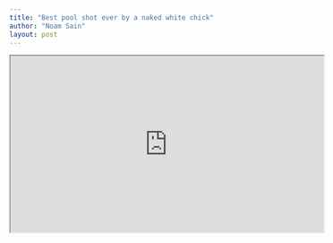```yaml
---
title: "Best pool shot ever by a naked white chick"
author: "Noam Sain"
layout: post
---
```


<iframe width="560" height="315" src="https://www.youtube.com/embed/UQAFCbsgQeo" title="Best Pool Shot by a Naked White Chick" allowfullscreen></iframe>
